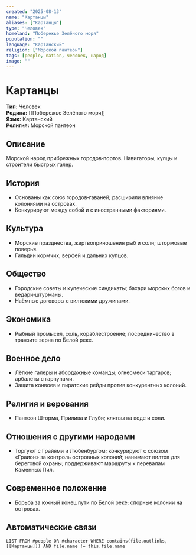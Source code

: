 ```yaml
---
created: "2025-08-13"
name: "Картанцы"
aliases: ["Картанцы"]
type: "Человек"
homeland: "Побережье Зелёного моря"
population: ""
language: "Картанский"
religion: ["Морской пантеон"]
tags: [people, nation, человек, народ]
image: ""
---
```

# Картанцы

**Тип:** Человек  
**Родина:** [[Побережье Зелёного моря]]  
**Язык:** Картанский  
**Религия:** Морской пантеон  

## Описание
Морской народ прибрежных городов‑портов. Навигаторы, купцы и строители быстрых галер.

## История
- Основаны как союз городов‑гаваней; расширили влияние колониями на островах.  
- Конкурируют между собой и с иностранными факториями.

## Культура
- Морские празднества, жертвоприношения рыб и соли; штормовые поверья.  
- Гильдии кормчих, верфей и дальних купцов.

## Общество
- Городские советы и купеческие синдикаты; бахари морских богов и ведари‑штурманы.  
- Наёмные договоры с вилтскими дружинами.

## Экономика
- Рыбный промысел, соль, кораблестроение; посредничество в транзите зерна по Белой реке.

## Военное дело
- Лёгкие галеры и абордажные команды; огнесмеси таргаров; арбалеты с гарпунами.  
- Защита конвоев и пиратские рейды против конкурентных колоний.

## Религия и верования
- Пантеон Шторма, Прилива и Глуби; клятвы на воде и соли.

## Отношения с другими народами
- Торгуют с Грайями и Любенбургом; конкурируют с союзом «Граион» за контроль островных колоний; нанимают вилтов для береговой охраны; поддерживают маршруты к перевалам Каменных Пил.

## Современное положение
- Борьба за южный конец пути по Белой реке; спорные колонии на островах.

## Автоматические связи
```dataview
LIST FROM #people OR #character WHERE contains(file.outlinks, [[Картанцы]]) AND file.name != this.file.name
```

